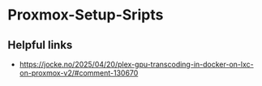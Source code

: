 # Proxmox-Setup-Sripts

## Helpful links

- https://jocke.no/2025/04/20/plex-gpu-transcoding-in-docker-on-lxc-on-proxmox-v2/#comment-130670
